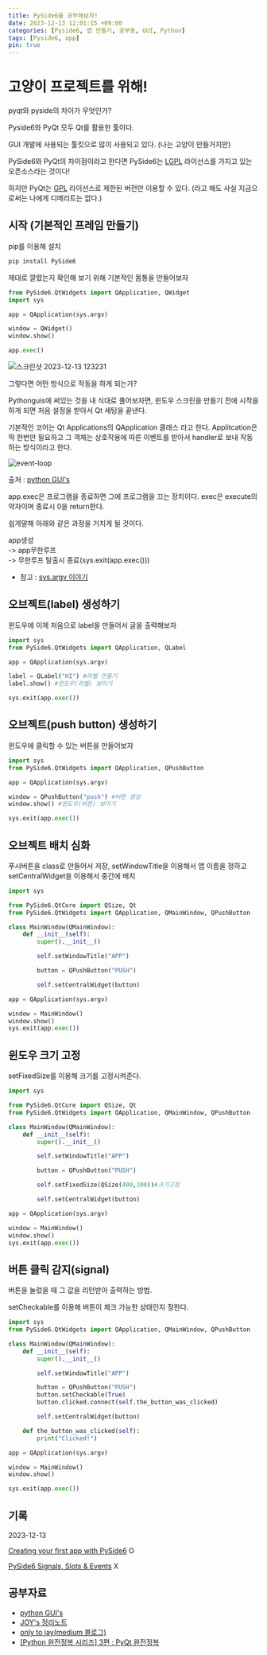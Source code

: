 ```yaml
---
title: PySide6를 공부해보자!
date: 2023-12-13 12:01:15 +09:00
categories: [Pyside6, 앱 만들기, 공부중, GUI, Python]
tags: [Pyside6, app]
pin: true
---
```


# 고양이 프로젝트를 위해!

pyqt와 pyside의 차이가 무엇인가?

Pyside6와 PyQt 모두 Qt를 활용한 툴이다.

GUI 개발에 사용되는 툴킷으로 많이 사용되고 있다. (나는 고양이 만들거지만)

PySide6와 PyQt의 차이점이라고 한다면 PySide6는 [LGPL](https://sktelecom.github.io/guide/use/obligation/lgpl-3.0/) 라이선스를 가지고 있는 오픈소스라는 것이다!

하지만 PyQt는 [GPL](https://namu.wiki/w/GNU%20%EC%9D%BC%EB%B0%98%20%EA%B3%B5%EC%A4%91%20%EC%82%AC%EC%9A%A9%20%ED%97%88%EA%B0%80%EC%84%9C) 라이선스로 제한된 버전만 이용할 수 있다. (라고 해도 사실 지금으로써는 나에게 디메리트는 없다.)

## 시작 (기본적인 프레임 만들기)
pip를 이용해 설치
```python
pip install PySide6
```

제대로 깔렸는지 확인해 보기 위해 기본적인 몸통을 만들어보자

```python
from PySide6.QtWidgets import QApplication, QWidget
import sys

app = QApplication(sys.argv)

window = QWidget()
window.show()

app.exec()
```
![스크린샷 2023-12-13 123231](https://github.com/oil-lamp-cat/oil-lamp-cat.github.io/assets/103806022/0cbe5ab3-b54c-455b-bd34-6335f5dd620f)

그렇다면 어떤 방식으로 작동을 하게 되는가?

Pythonguis에 써있는 것을 내 식대로 풀어보자면, 윈도우 스크린을 만들기 전에 시작을 하게 되면 처음 설정을 받아서 Qt 세팅을 끝낸다.

기본적인 코어는 Qt Applications의 QApplication 클래스 라고 한다. Applitcation은 딱 한번만 필요하고 그 객체는 상호작용에 따른 이벤트를 받아서 handler로 보내 작동하는 방식이라고 한다.

![event-loop](https://github.com/oil-lamp-cat/oil-lamp-cat.github.io/assets/103806022/4005da6d-0e05-4b98-9959-4806500f2342)

출처 : [python GUI's](https://www.pythonguis.com/pyside6-tutorial/)

app.exec은 프로그램을 종료하면 그에 프로그램을 끄는 장치이다. exec은 execute의 약자이며 종료시 0을 return한다.

쉽게말해 아래와 같은 과정을 거치게 될 것이다.

app생성</br>
-> app무한루프</br> 
-> 무한루프 탈출시 종료(sys.exit(app.exec()))

* 참고 : [sys.argv 이야기](https://needneo.tistory.com/95)

## 오브젝트(label) 생성하기
윈도우에 이제 처음으로 label을 만들어서 글을 출력해보자

```python
import sys
from PySide6.QtWidgets import QApplication, QLabel

app = QApplication(sys.argv)

label = QLabel("HI") #라벨 만들기
label.show() #윈도우(라벨) 보이기

sys.exit(app.exec())
```
## 오브젝트(push button) 생성하기
윈도우에 클릭할 수 있는 버튼을 만들어보자

```python
import sys
from PySide6.QtWidgets import QApplication, QPushButton

app = QApplication(sys.argv)

window = QPushButton("push") #버튼 생성
window.show() #윈도우(버튼) 보이기

sys.exit(app.exec())
```
## 오브젝트 배치 심화
푸시버튼을 class로 만들어서 저장, setWindowTitle을 이용해서 앱 이름을 정하고 setCentralWidget을 이용해서 중간에 배치

```python
import sys

from PySide6.QtCore import QSize, Qt
from PySide6.QtWidgets import QApplication, QMainWindow, QPushButton

class MainWindow(QMainWindow):
    def __init__(self):
        super().__init__()

        self.setWindowTitle("APP")

        button = QPushButton("PUSH")

        self.setCentralWidget(button)

app = QApplication(sys.argv)

window = MainWindow()
window.show()
sys.exit(app.exec())
```
## 윈도우 크기 고정
setFixedSize를 이용해 크기를 고정시켜준다.
```python
import sys

from PySide6.QtCore import QSize, Qt
from PySide6.QtWidgets import QApplication, QMainWindow, QPushButton

class MainWindow(QMainWindow):
    def __init__(self):
        super().__init__()

        self.setWindowTitle("APP")

        button = QPushButton("PUSH")

        self.setFixedSize(QSize(400,300))#크기고정

        self.setCentralWidget(button)

app = QApplication(sys.argv)

window = MainWindow()
window.show()
sys.exit(app.exec())
```

## 버튼 클릭 감지(signal)
버튼을 눌렀을 때 그 값을 리턴받아 출력하는 방법.

setCheckable를 이용해 버튼이 체크 가능한 상태인지 정한다.


```python
import sys
from PySide6.QtWidgets import QApplication, QMainWindow, QPushButton

class MainWindow(QMainWindow):
    def __init__(self):
        super().__init__()

        self.setWindowTitle("APP")

        button = QPushButton("PUSH")
        button.setCheckable(True)
        button.clicked.connect(self.the_button_was_clicked)

        self.setCentralWidget(button)

    def the_button_was_clicked(self):
        print("Clicked!")

app = QApplication(sys.argv)

window = MainWindow()
window.show()

sys.exit(app.exec())
```

## 기록
2023-12-13

[Creating your first app with PySide6](https://www.pythonguis.com/tutorials/pyside6-creating-your-first-window/) O

[PySide6 Signals, Slots & Events](https://www.pythonguis.com/tutorials/pyside6-signals-slots-events/) X



## 공부자료
* [python GUI's](https://www.pythonguis.com/pyside6-tutorial/)
* [JOY's 정리노트](https://joy-notes.com/pyside6%EC%99%80-pyqt-%EC%B0%A8%EC%9D%B4%EC%A0%90-pyside6%EB%A5%BC-%EC%84%A0%ED%83%9D%ED%95%9C-%EC%9D%B4%EC%9C%A0/)
* [only to jay(medium 블로그)](https://onlytojay.medium.com/pyside2-1-%EA%B8%B0%EB%B3%B8%EB%8F%99%EC%9E%91%EC%9B%90%EB%A6%AC-72ea6572a65b)
* [[Python 완전정복 시리즈] 3편 : PyQt 완전정복](https://wikidocs.net/160772)